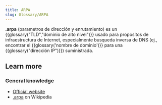```yaml
---
title: ARPA
slug: Glossary/ARPA
---
```


**.arpa** (parametros de dirección y enrutamiento) es un {{glossary("TLD","dominio de alto nivel")}} usado para propositos de infraestructura de Internet, especialmente busqueda inversa de DNS (ej., encontrar el {{glossary('nombre de dominio')}} para una {{glossary("dirección IP")}}) suministrada.

## Learn more

### General knowledge

- [Official website](http://www.iana.org/domains/arpa)
- [.arpa](https://es.wikipedia.org/wiki/.arpa) on Wikipedia
